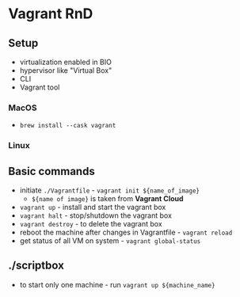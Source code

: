 # Vagrant RnD
## Setup
  - virtualization enabled in BIO
  - hypervisor like "Virtual Box"
  - CLI
  - Vagrant tool
### MacOS
  - `brew install --cask vagrant`

### Linux

## Basic commands
- initiate `./Vagrantfile` - `vagrant init ${name_of_image}` 
	- `${name of image}` is taken from **Vagrant Cloud**
- `vagrant up` - install and start the vagrant box
- `vagrant halt` - stop/shutdown the vagrant box
- `vagrant destroy` - to delete the vagrant box
- reboot the machine after changes in Vagrantfile - `vagrant reload`
- get status of all VM on system - `vagrant global-status`

## ./scriptbox
- to start only one machine - run `vagrant up ${machine_name}`